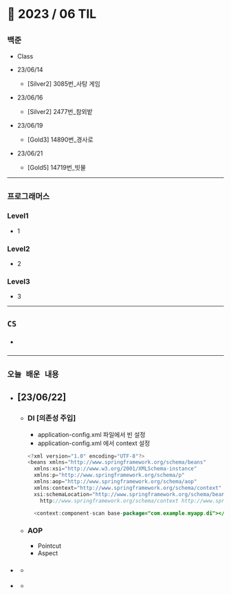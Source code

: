 # 🚩 2023 / 06 TIL

## **`백준`**

- Class
- 23/06/14
  - [Silver2] 3085번_사탕 게임

- 23/06/16
  - [Silver2] 2477번_참외밭

- 23/06/19
  - [Gold3] 14890번_경사로

- 23/06/21
  - [Gold5] 14719번_빗물
  
---

## **`프로그래머스`**

### Level1

- 1

### Level2

- 2

### Level3

- 3

---

## **`CS`**

- ###

---

## **`오늘 배운 내용`**
- ## **[23/06/22]**
  - ### DI [의존성 주입]
    - application-config.xml 파일에서 빈 설정
    - application-config.xml 에서 context 설정
    ```java
    <?xml version="1.0" encoding="UTF-8"?>
    <beans xmlns="http://www.springframework.org/schema/beans"
	  xmlns:xsi="http://www.w3.org/2001/XMLSchema-instance"
	  xmlns:p="http://www.springframework.org/schema/p"
	  xmlns:aop="http://www.springframework.org/schema/aop"
	  xmlns:context="http://www.springframework.org/schema/context"
	  xsi:schemaLocation="http://www.springframework.org/schema/beans http://www.springframework.org/schema/beans/spring-beans.xsd
		http://www.springframework.org/schema/context http://www.springframework.org/schema/context/spring-context-3.1.xsd">
	
	  <context:component-scan base-package="com.example.myapp.di"></context:component-scan>
    ```
  - ### AOP
    - Pointcut
    - Aspect
- ###
  -
- ####
  -
